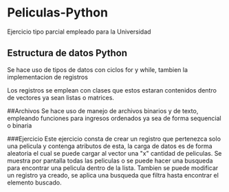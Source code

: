 # Peliculas-Python

Ejercicio tipo parcial empleado para la Universidad

## Estructura de datos Python

Se hace uso de tipos de datos con ciclos for y while, tambien la implementacion de registros

Los registros se emplean con clases que estos estaran contenidos dentro de vectores ya sean listas o matrices.

##Archivos
Se hace uso de manejo de archivos binarios y de texto, empleando funciones para ingresos ordenados ya sea de forma sequencial o binaria

###Ejercicio
Este ejercicio consta de crear un registro que pertenezca solo una pelicula y contenga atributos de esta, la carga de datos es de forma aleatoria 
el cual se puede cargar al vector una "x" cantidad de peliculas.
Se muestra por pantalla todas las peliculas o se puede hacer una busqueda para encontrar una pelicula dentro de la lista.
Tambien se puede modificar un registro ya creado, se aplica una busqueda que filtra hasta encontrar el elemento buscado.
